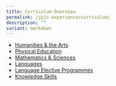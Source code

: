 ```yaml
---
title: Curriculum Overview
permalink: /jpjc-experience/curriculum/
description: ""
variant: markdown
---
```

<ul>
	<li><a href="/humanities-and-the-arts/">Humanities &amp; the Arts</a></li>
	<li><a href="/physical-education/">Physical Education</a></li>
	<li><a href="/mathematics-and-sciences/">Mathematics &amp; Sciences</a></li>
	<li><a href="/languages/">Languages</a></li>
	<li><a href="/language-elective-programmes/">Language Elective Programmes</a></li>
	<li><a href="/knowledge-skills/">Knowledge Skills</a></li></ul>